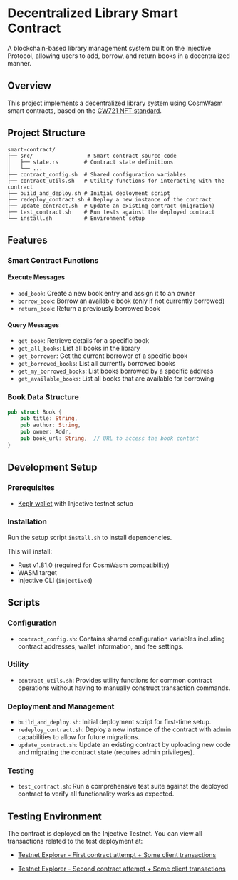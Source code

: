 # Decentralized Library Smart Contract

A blockchain-based library management system built on the Injective Protocol, allowing users to add, borrow, and return books in a decentralized manner.

## Overview

This project implements a decentralized library system using CosmWasm smart contracts, based on the [CW721 NFT standard](https://github.com/public-awesome/cw-nfts/tree/main/contracts/cw721-metadata-onchain).

## Project Structure

```
smart-contract/
├── src/                 # Smart contract source code
│   ├── state.rs        # Contract state definitions
│   └── ...
├── contract_config.sh  # Shared configuration variables
├── contract_utils.sh   # Utility functions for interacting with the contract
├── build_and_deploy.sh # Initial deployment script
├── redeploy_contract.sh # Deploy a new instance of the contract
├── update_contract.sh  # Update an existing contract (migration)
├── test_contract.sh    # Run tests against the deployed contract
└── install.sh          # Environment setup
```

## Features

### Smart Contract Functions

#### Execute Messages
- `add_book`: Create a new book entry and assign it to an owner
- `borrow_book`: Borrow an available book (only if not currently borrowed)
- `return_book`: Return a previously borrowed book

#### Query Messages
- `get_book`: Retrieve details for a specific book
- `get_all_books`: List all books in the library
- `get_borrower`: Get the current borrower of a specific book
- `get_borrowed_books`: List all currently borrowed books
- `get_my_borrowed_books`: List books borrowed by a specific address
- `get_available_books`: List all books that are available for borrowing

### Book Data Structure
```rust
pub struct Book {
    pub title: String,
    pub author: String,
    pub owner: Addr,
    pub book_url: String,  // URL to access the book content
}
```

## Development Setup

### Prerequisites
- [Keplr wallet](https://www.keplr.app/) with Injective testnet setup

### Installation
Run the setup script `install.sh` to install dependencies.

This will install:
- Rust v1.81.0 (required for CosmWasm compatibility)
- WASM target
- Injective CLI (`injectived`)

## Scripts

### Configuration
- `contract_config.sh`: Contains shared configuration variables including contract addresses, wallet information, and fee settings.

### Utility
- `contract_utils.sh`: Provides utility functions for common contract operations without having to manually construct transaction commands.

### Deployment and Management
- `build_and_deploy.sh`: Initial deployment script for first-time setup.
- `redeploy_contract.sh`: Deploy a new instance of the contract with admin capabilities to allow for future migrations.
- `update_contract.sh`: Update an existing contract by uploading new code and migrating the contract state (requires admin privileges).

### Testing
- `test_contract.sh`: Run a comprehensive test suite against the deployed contract to verify all functionality works as expected.

## Testing Environment

The contract is deployed on the Injective Testnet. You can view all transactions related to the test deployment at:

- [Testnet Explorer - First contract attempt + Some client transactions](https://testnet.explorer.injective.network/account/inj1d9d82j5xzlp50udmd7fnkdnruelxytaxhxd228/transactions/)

- [Testnet Explorer - Second contract attempt + Some client transactions](https://testnet.explorer.injective.network/account/inj1vvtcndw7rgxkssxffws2zspdc4mgaevhrl6vs9/transactions/)
